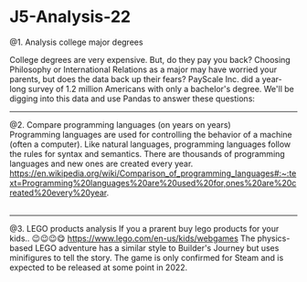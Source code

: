 # J5-Analysis-22
@1.  Analysis college major degrees<br>

College degrees are very expensive. But, do they pay you back? Choosing Philosophy or International Relations as a major may have worried your parents, but does the data back up their fears? PayScale Inc. did a year-long survey of 1.2 million Americans with only a bachelor's degree. We'll be digging into this data and use Pandas to answer these questions:
<br><hr>
@2. Compare programming languages (on years on years)<br>
Programming languages are used for controlling the behavior of a machine (often a computer). Like natural languages, programming languages follow the rules for syntax and semantics. There are thousands of programming languages and new ones are created every year.
https://en.wikipedia.org/wiki/Comparison_of_programming_languages#:~:text=Programming%20languages%20are%20used%20for,ones%20are%20created%20every%20year.
<br><br><hr>
@3. LEGO products analysis
If you a prarent buy lego products for your kids.. 😉😉😉😋
https://www.lego.com/en-us/kids/webgames
The physics-based LEGO adventure has a similar style to Builder's Journey but uses minifigures to tell the story. The game is only confirmed for Steam and is expected to be released at some point in 2022.

